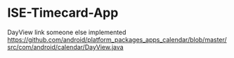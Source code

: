 ISE-Timecard-App
================

DayView link someone else implemented
https://github.com/android/platform_packages_apps_calendar/blob/master/src/com/android/calendar/DayView.java
